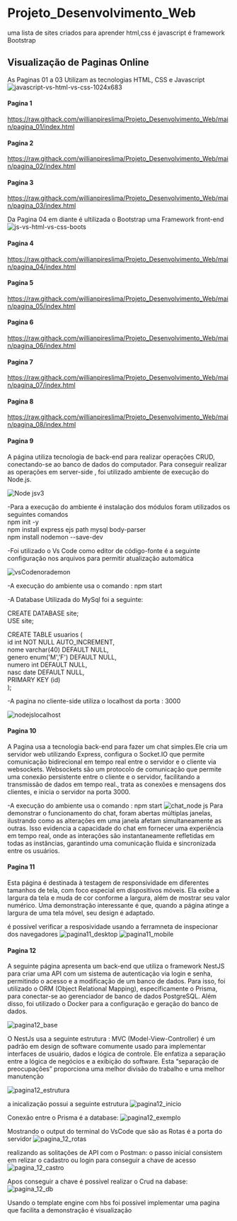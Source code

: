 # Projeto_Desenvolvimento_Web
 uma lista de sites criados para aprender html,css é javascript é framework Bootstrap

## Visualização de Paginas Online

As Paginas 01 a 03 Utilizam as tecnologias HTML, CSS e Javascript
![javascript-vs-html-vs-css-1024x683](https://github.com/willianpireslima/Projeto_Desenvolvimento_Web/assets/158337302/f3f2f650-031f-441a-a316-28fb492e5487)

#### Pagina 1
https://raw.githack.com/willianpireslima/Projeto_Desenvolvimento_Web/main/pagina_01/index.html

#### Pagina 2
https://raw.githack.com/willianpireslima/Projeto_Desenvolvimento_Web/main/pagina_02/index.html

#### Pagina 3
https://raw.githack.com/willianpireslima/Projeto_Desenvolvimento_Web/main/pagina_03/index.html

Da Pagina 04 em diante é ultilizada o Bootstrap uma Framework front-end 
![js-vs-html-vs-css-boots](https://github.com/willianpireslima/Projeto_Desenvolvimento_Web/assets/158337302/f8eda976-4142-4a60-a110-a38748cf2988)

#### Pagina 4
https://raw.githack.com/willianpireslima/Projeto_Desenvolvimento_Web/main/pagina_04/index.html

#### Pagina 5
https://raw.githack.com/willianpireslima/Projeto_Desenvolvimento_Web/main/pagina_05/index.html

#### Pagina 6
https://raw.githack.com/willianpireslima/Projeto_Desenvolvimento_Web/main/pagina_06/index.html

#### Pagina 7
https://raw.githack.com/willianpireslima/Projeto_Desenvolvimento_Web/main/pagina_07/index.html

#### Pagina 8
https://raw.githack.com/willianpireslima/Projeto_Desenvolvimento_Web/main/pagina_08/index.html

#### Pagina 9

A página utiliza tecnologia de back-end para realizar operações CRUD, conectando-se ao banco de dados do computador. Para conseguir realizar as operações em server-side 
, foi utilizado ambiente de execução do Node.js.

![Node jsv3](https://github.com/willianpireslima/Projeto_Desenvolvimento_Web/assets/158337302/55534e7f-d9f0-4863-be6c-510f0a3eaf2a)

-Para a execução do ambiente é instalação dos módulos foram utilizados os seguintes comandos\
npm init -y\
npm install express ejs path mysql body-parser\
npm install nodemon --save-dev

-Foi utilizado o Vs Code como editor de código-fonte é a seguinte configuração nos arquivos para permitir atualização automática 

![vsCodenorademon](https://github.com/willianpireslima/Projeto_Desenvolvimento_Web/assets/158337302/2c145ca6-1a9a-4ee3-90c8-a326c3fa99b2)

-A execução do ambiente usa o comando : npm start

-A Database Utilizada do MySql foi a seguinte:

CREATE DATABASE site;\
USE site;

CREATE TABLE usuarios (\
  id int NOT NULL AUTO_INCREMENT,\
  nome varchar(40) DEFAULT NULL,\
  genero enum('M','F') DEFAULT NULL,\
  numero int DEFAULT NULL,\
  nasc date DEFAULT NULL,\
  PRIMARY KEY (id)\
);

-A pagina no cliente-side utiliza o localhost da porta : 3000

![nodejslocalhost](https://github.com/willianpireslima/Projeto_Desenvolvimento_Web/assets/158337302/c6cb6f38-b999-4794-a2a6-f32399e1ca2a)

#### Pagina 10

A Pagina usa a tecnologia back-end para fazer um chat simples.Ele cria um servidor web utilizando Express, configura o Socket.IO  que permite comunicação bidirecional em tempo real entre o servidor e o cliente via websockets. Websockets são um protocolo de comunicação que permite uma conexão persistente entre o cliente e o servidor, facilitando a transmissão de dados em tempo real., trata as conexões e mensagens dos clientes, e inicia o servidor na porta 3000.

-A execução do ambiente usa o comando : npm start
![chat_node js](https://github.com/willianpireslima/Projeto_Desenvolvimento_Web/assets/158337302/55f83284-0a60-4f5d-8c09-aa7cf6790ba5)
Para demonstrar o funcionamento do chat, foram abertas múltiplas janelas, ilustrando como as alterações em uma janela afetam simultaneamente as outras. Isso evidencia a capacidade do chat em fornecer uma experiência em tempo real, onde as interações são instantaneamente refletidas em todas as instâncias, garantindo uma comunicação fluida e sincronizada entre os usuários.

#### Pagina 11

Esta página é destinada à testagem de responsividade em diferentes tamanhos de tela, com foco especial em dispositivos móveis. Ela exibe a largura da tela e muda de cor conforme a largura, além de mostrar seu valor numérico. Uma demonstração interessante é que, quando a página atinge a largura de uma tela móvel, seu design é adaptado.

é possivel verificar a resposividade usando a ferramneta de inspecionar dos navegadores 
![pagina11_desktop](https://github.com/willianpireslima/Projeto_Desenvolvimento_Web/assets/158337302/bb091649-5c16-47c4-8484-e1565410d32a)
![pagina11_mobile](https://github.com/willianpireslima/Projeto_Desenvolvimento_Web/assets/158337302/1eb9d0f8-04e8-4598-8171-afcc5b982254)

#### Pagina 12

A seguinte página apresenta um back-end que utiliza o framework NestJS para criar uma API com um sistema de autenticação via login e senha, permitindo o acesso e a modificação de um banco de dados. Para isso, foi utilizado o ORM (Object Relational Mapping), especificamente o Prisma, para conectar-se ao gerenciador de banco de dados PostgreSQL. Além disso, foi utilizado o Docker para a configuração e geração do banco de dados.

![pagina12_base](https://github.com/willianpireslima/Projeto_Desenvolvimento_Web/assets/158337302/491a7e91-e3e2-4b88-a22a-0aa5a98aeb90)

O NestJs usa a seguinte estrutura : MVC (Model-View-Controller) é um padrão em design de software comumente usado para implementar interfaces de usuário, dados e lógica de controle. Ele enfatiza a separação entre a lógica de negócios e a exibição do software. Esta “separação de preocupações” proporciona uma melhor divisão do trabalho e uma melhor manutenção

![pagina12_estrutura](https://github.com/willianpireslima/Projeto_Desenvolvimento_Web/assets/158337302/67db0400-97d9-4071-a2c1-b01828c99df0)

a inicalização possui a seguinte estrutura
![pagina12_inicio](https://github.com/willianpireslima/Projeto_Desenvolvimento_Web/assets/158337302/7e7f77fe-f9e9-4cca-a528-47c225f36380)

Conexão entre o Prisma é a database:
![pagina12_exemplo](https://github.com/willianpireslima/Projeto_Desenvolvimento_Web/assets/158337302/6f28cec0-c28b-408a-86e2-44322c9457a2)

Mostrando o output do terminal do VsCode que são as Rotas é a porta do servidor 
![pagina_12_rotas](https://github.com/willianpireslima/Projeto_Desenvolvimento_Web/assets/158337302/72dfe496-7c2b-4a9e-b452-d3408a276494)

realizando as solitações de API com o Postman: o passo inicial consistem em relizar o cadastro ou login para conseguir a chave de acesso
![pagina_12_castro](https://github.com/willianpireslima/Projeto_Desenvolvimento_Web/assets/158337302/899752f3-51ce-4fde-8fd5-f98229306e7a)

Apos conseguir a chave é possivel realizar o Crud na dabase:
![pagina_12_db](https://github.com/willianpireslima/Projeto_Desenvolvimento_Web/assets/158337302/2f4cdb21-4cef-498f-a7a3-444f9e84da53)

Usando o template engine com hbs foi possivel implementar uma pagina que facilita a demonstração é visualização 




